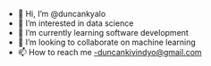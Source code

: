- 👋 Hi, I’m @duncankyalo
- 👀 I’m interested in data science
- 🌱 I’m currently learning software development
- 💞️ I’m looking to collaborate on machine learning
- 📫 How to reach me -duncankivindyo@gmail.com
  

<!---
duncankyalo/duncankyalo is a ✨ special ✨ repository because its `README.md` (this file) appears on your GitHub profile.
You can click the Preview link to take a look at your changes.
--->
